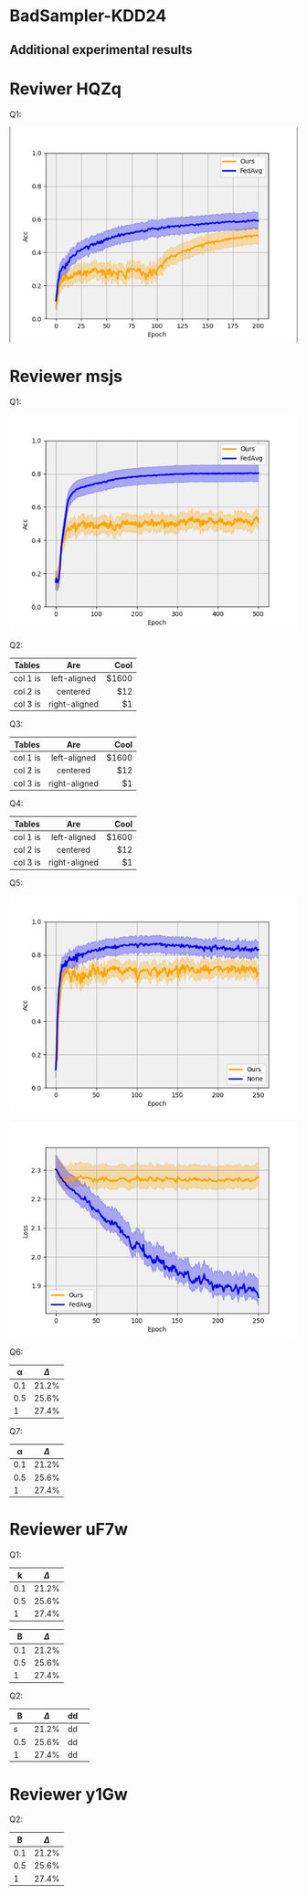 # BadSampler-KDD24
## Additional experimental results

# Reviwer HQZq
Q1:

![fig 1](https://github.com/yiliucs/BadSampler-KDD24/blob/main/Acc100.png)


# Reviewer msjs

Q1:

![fig 1](https://github.com/yiliucs/BadSampler-KDD24/blob/main/Acc1000.png)

Q2:

| Tables   |      Are      |  Cool |
|----------|:-------------:|------:|
| col 1 is |  left-aligned | $1600 |
| col 2 is |    centered   |   $12 |
| col 3 is | right-aligned |    $1 |

Q3:

| Tables   |      Are      |  Cool |
|----------|:-------------:|------:|
| col 1 is |  left-aligned | $1600 |
| col 2 is |    centered   |   $12 |
| col 3 is | right-aligned |    $1 |

Q4:

| Tables   |      Are      |  Cool |
|----------|:-------------:|------:|
| col 1 is |  left-aligned | $1600 |
| col 2 is |    centered   |   $12 |
| col 3 is | right-aligned |    $1 |

Q5:

![fig 1](https://github.com/yiliucs/BadSampler-KDD24/blob/main/Acc.png)

![fig 1](https://github.com/yiliucs/BadSampler-KDD24/blob/main/loss.png)

Q6: 

| α     | $\Delta$ |
| ----------- | ----------- |
|0.1|21.2%|
|0.5|25.6%|
|1|27.4%|

Q7:

| α     | $\Delta$ |
| ----------- | ----------- |
|0.1|21.2%|
|0.5|25.6%|
|1|27.4%|


# Reviewer uF7w

Q1:

| k     | $\Delta$ |
| ----------- | ----------- |
|0.1|21.2%|
|0.5|25.6%|
|1|27.4%|

| B     | $\Delta$ |
| ----------- | ----------- |
|0.1|21.2%|
|0.5|25.6%|
|1|27.4%|

Q2:

| B     | $\Delta$ |   dd     ||
| ----------- | ----------- |----------- |----------- |
|s|21.2%|          dd       ||
|0.5|25.6%|          dd       ||
|1|27.4%|            dd       ||

# Reviewer y1Gw

Q2:

| B     | $\Delta$ |
| ----------- | ----------- |
|0.1|21.2%|
|0.5|25.6%|
|1|27.4%|
